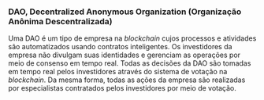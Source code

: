 ### DAO, Decentralized Anonymous Organization (Organização Anônima Descentralizada)

Uma DAO é um tipo de empresa na _blockchain_ cujos processos e atividades são automatizados usando contratos inteligentes. Os investidores da empresa não divulgam suas identidades e gerenciam as operações por meio de consenso em tempo real. Todas as decisões da DAO são tomadas em tempo real pelos investidores através do sistema de votação na _blockchain_. Da mesma forma, todas as ações da empresa são realizadas por especialistas contratados pelos investidores por meio de votação.

